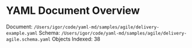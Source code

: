 # YAML Document Overview
Document: `/Users/igor/code/yaml-md/samples/agile/delivery-example.yaml`
Schema: `/Users/igor/code/yaml-md/samples/agile/delivery-agile.schema.yaml`
Objects Indexed: 38